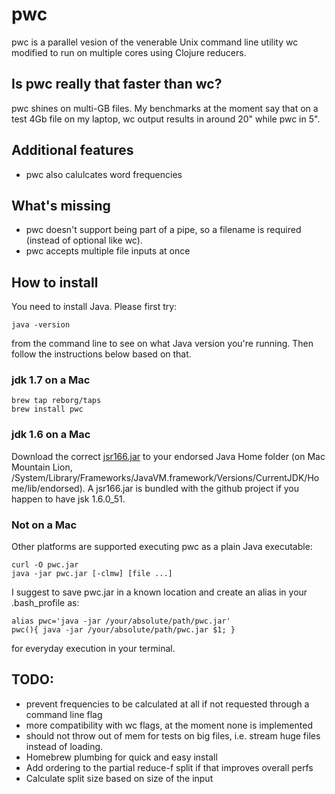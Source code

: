 # pwc

pwc is a parallel vesion of the venerable Unix command line utility wc modified to run on multiple cores using Clojure reducers.

## Is pwc really that faster than wc?

pwc shines on multi-GB files. My benchmarks at the moment say that on a test 4Gb file on my laptop, wc output results in around 20" while pwc in 5".

## Additional features

* pwc also calulcates word frequencies

## What's missing

* pwc doesn't support being part of a pipe, so a filename is required (instead of optional like wc).
* pwc accepts multiple file inputs at once

## How to install

You need to install Java. Please first try:

    java -version

from the command line to see on what Java version you're running. Then follow the instructions below based on that.

### jdk 1.7 on a Mac

    brew tap reborg/taps
    brew install pwc

### jdk  1.6 on a Mac

Download the correct [jsr166.jar](http://g.oswego.edu/dl/concurrency-interest/) to your endorsed Java Home folder (on Mac Mountain Lion, /System/Library/Frameworks/JavaVM.framework/Versions/CurrentJDK/Home/lib/endorsed). A jsr166.jar is bundled with the github project if you happen to have jsk 1.6.0_51. 

### Not on a Mac

Other platforms are supported executing pwc as a plain Java executable:
    
    curl -O pwc.jar
    java -jar pwc.jar [-clmw] [file ...]

I suggest to save pwc.jar in a known location and create an alias in your .bash_profile as:

    alias pwc='java -jar /your/absolute/path/pwc.jar'
    pwc(){ java -jar /your/absolute/path/pwc.jar $1; }

for everyday execution in your terminal.

## TODO:
* prevent frequencies to be calculated at all if not requested through a command line flag
* more compatibility with wc flags, at the moment none is implemented
* should not throw out of mem for tests on big files, i.e. stream huge files instead of loading.
* Homebrew plumbing for quick and easy install
* Add ordering to the partial reduce-f split if that improves overall perfs
* Calculate split size based on size of the input
